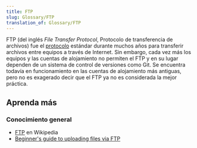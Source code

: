 ```yaml
---
title: FTP
slug: Glossary/FTP
translation_of: Glossary/FTP
---
```


FTP (del inglés _File Transfer Protocol_, Protocolo de transferencia de archivos) fue el [protocolo](/es/docs/Glossary/Protocol) estándar durante muchos años para transferir archivos entre equipos a través de Internet. Sin embargo, cada vez más los equipos y las cuentas de alojamiento no permiten el FTP y en su lugar dependen de un sistema de control de versiones como Git. Se encuentra todavía en funcionamiento en las cuentas de alojamiento más antiguas, pero no es exagerado decir que el FTP ya no es considerada la mejor práctica.

## Aprenda más

### Conocimiento general

- [FTP](https://es.wikipedia.org/wiki/Protocolo_de_transferencia_de_archivos) en Wikipedia
- [Beginner's guide to uploading files via FTP](/es/Learn/Upload_files_to_a_web_server)
